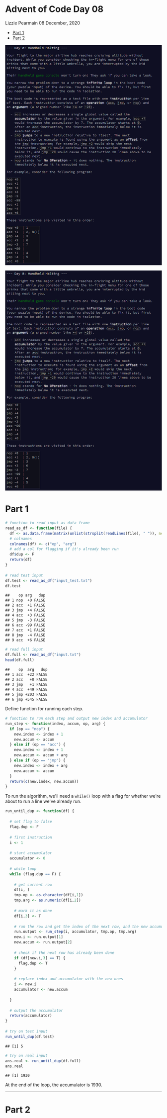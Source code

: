 Advent of Code Day 08
================
Lizzie Pearmain
08 December, 2020

-   [Part 1](#part-1)
-   [Part 2](#part-2)

![Day 8 explanation part 1](img/intro-01.png)

![Day 8 explanation part 1](img/intro-01.png)

# Part 1

``` r
# function to read input as data frame
read_as_df <- function(file) {
  df <- as.data.frame(matrix(unlist(strsplit(readLines(file), " ")), ncol = 2, byrow = TRUE))
  # colnames
  colnames(df) <- c("op", "arg")
  # add a col for flagging if it's already been run
  df$dup <- F
  return(df)
}

# read test input
df.test <- read_as_df("input_test.txt")
df.test
```

    ##    op arg   dup
    ## 1 nop  +0 FALSE
    ## 2 acc  +1 FALSE
    ## 3 jmp  +4 FALSE
    ## 4 acc  +3 FALSE
    ## 5 jmp  -3 FALSE
    ## 6 acc -99 FALSE
    ## 7 acc  +1 FALSE
    ## 8 jmp  -4 FALSE
    ## 9 acc  +6 FALSE

``` r
# read full input
df.full <- read_as_df("input.txt")
head(df.full)
```

    ##    op  arg   dup
    ## 1 acc  +22 FALSE
    ## 2 acc   +0 FALSE
    ## 3 jmp   +1 FALSE
    ## 4 acc  +49 FALSE
    ## 5 jmp +203 FALSE
    ## 6 jmp +545 FALSE

Define function for running each step.

``` r
# function to run each step and output new index and accumulator
run_step <- function(index, accum, op, arg) {
  if (op == "nop") {
    new.index <- index + 1
    new.accum <- accum
  } else if (op == "acc") {
    new.index <- index + 1
    new.accum <- accum + arg
  } else if (op == "jmp") {
    new.index <- index + arg
    new.accum <- accum
  }
  return(c(new.index, new.accum))
}
```

To run the algorithm, we'll need a `while()` loop with a flag for whether we're about to run a line we've already run.

``` r
run_until_dup <- function(df) {
  
  # set flag to false
  flag.dup <- F
  
  # first instruction
  i <- 1
  
  # start accumulator
  accumulator <- 0
  
  # while loop
  while (flag.dup == F) {
    
    # get current row
    df[i, ]
    tmp.op <- as.character(df[i,1])
    tmp.arg <- as.numeric(df[i,2])
    
    # mark it as done
    df[i,3] <- T
    
    # run the row and get the index of the next row, and the new accumulator value
    run.output <- run_step(i, accumulator, tmp.op, tmp.arg)
    new.i <- run.output[1]
    new.accum <- run.output[2]
    
    # check if the next row has already been done
    if (df[new.i,3] == T) {
      flag.dup <- T
    }
    
    # replace index and accumulator with the new ones
    i <- new.i
    accumulator <- new.accum
    
  }
  
  # output the accumulator
  return(accumulator)
}

# try on test input
run_until_dup(df.test)
```

    ## [1] 5

``` r
# try on real input
ans.real <- run_until_dup(df.full)
ans.real
```

    ## [1] 1930

At the end of the loop, the accumulator is 1930.

------------------------------------------------------------------------

# Part 2
